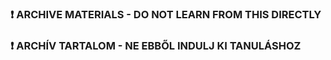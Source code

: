 ### :exclamation: ARCHIVE MATERIALS - DO NOT LEARN FROM THIS DIRECTLY
### :exclamation: ARCHÍV TARTALOM - NE EBBŐL INDULJ KI TANULÁSHOZ
